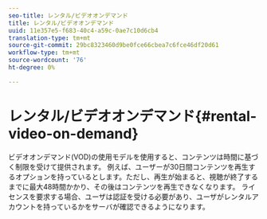 ```yaml
---
seo-title: レンタル/ビデオオンデマンド
title: レンタル/ビデオオンデマンド
uuid: 11e357e5-f683-40c4-a59c-0ae7c10d6cb4
translation-type: tm+mt
source-git-commit: 29bc8323460d9be0fce66cbea7c6fce46df20d61
workflow-type: tm+mt
source-wordcount: '76'
ht-degree: 0%

---
```



# レンタル/ビデオオンデマンド{#rental-video-on-demand}

ビデオオンデマンド(VOD)の使用モデルを使用すると、コンテンツは時間に基づく制限を受けて提供されます。 例えば、ユーザーが30日間コンテンツを再生するオプションを持っているとします。ただし、再生が始まると、視聴が終了するまでに最大48時間かかり、その後はコンテンツを再生できなくなります。 ライセンスを要求する場合、ユーザは認証を受ける必要があり、ユーザがレンタルアカウントを持っているかをサーバが確認できるようになります。
